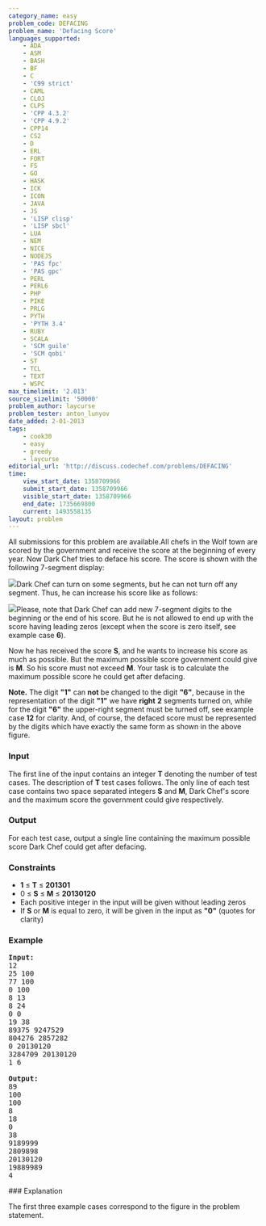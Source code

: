 ```yaml
---
category_name: easy
problem_code: DEFACING
problem_name: 'Defacing Score'
languages_supported:
    - ADA
    - ASM
    - BASH
    - BF
    - C
    - 'C99 strict'
    - CAML
    - CLOJ
    - CLPS
    - 'CPP 4.3.2'
    - 'CPP 4.9.2'
    - CPP14
    - CS2
    - D
    - ERL
    - FORT
    - FS
    - GO
    - HASK
    - ICK
    - ICON
    - JAVA
    - JS
    - 'LISP clisp'
    - 'LISP sbcl'
    - LUA
    - NEM
    - NICE
    - NODEJS
    - 'PAS fpc'
    - 'PAS gpc'
    - PERL
    - PERL6
    - PHP
    - PIKE
    - PRLG
    - PYTH
    - 'PYTH 3.4'
    - RUBY
    - SCALA
    - 'SCM guile'
    - 'SCM qobi'
    - ST
    - TCL
    - TEXT
    - WSPC
max_timelimit: '2.013'
source_sizelimit: '50000'
problem_author: laycurse
problem_tester: anton_lunyov
date_added: 2-01-2013
tags:
    - cook30
    - easy
    - greedy
    - laycurse
editorial_url: 'http://discuss.codechef.com/problems/DEFACING'
time:
    view_start_date: 1358709966
    submit_start_date: 1358709966
    visible_start_date: 1358709966
    end_date: 1735669800
    current: 1493558135
layout: problem
---
```

All submissions for this problem are available.All chefs in the Wolf town are scored by the government and receive the score at the beginning of every year. Now Dark Chef tries to deface his score. The score is shown with the following 7-segment display:

![](http://codechef.com/download/DEFACING1.png)Dark Chef can turn on some segments, but he can not turn off any segment. Thus, he can increase his score like as follows:

![](http://codechef.com/download/DEFACING2.png)Please, note that Dark Chef can add new 7-segment digits to the beginning or the end of his score. But he is not allowed to end up with the score having leading zeros (except when the score is zero itself, see example case **6**).

Now he has received the score **S**, and he wants to increase his score as much as possible. But the maximum possible score government could give is **M**. So his score must not exceed **M**. Your task is to calculate the maximum possible score he could get after defacing.

**Note.** The digit **"1"** can **not** be changed to the digit **"6"**, because in the representation of the digit **"1"** we have **right** **2** segments turned on, while for the digit **"6"** the upper-right segment must be turned off, see example case **12** for clarity. And, of course, the defaced score must be represented by the digits which have exactly the same form as shown in the above figure.

### Input

The first line of the input contains an integer **T** denoting the number of test cases. The description of **T** test cases follows. The only line of each test case contains two space separated integers **S** and **M**, Dark Chef's score and the maximum score the government could give respectively.

### Output

For each test case, output a single line containing the maximum possible score Dark Chef could get after defacing.

### Constraints

- **1** ≤ **T** ≤ **201301**
- 0 ≤ **S** ≤ **M** ≤ **20130120**
- Each positive integer in the input will be given without leading zeros
- If **S** or **M** is equal to zero, it will be given in the input as **"0"** (quotes for clarity)

### Example

<pre>
<b>Input:</b>
12
25 100
77 100
0 100
8 13
8 24
0 0
19 38
89375 9247529
804276 2857282
0 20130120
3284709 20130120
1 6

<b>Output:</b>
89
100
100
8
18
0
38
9189999
2809898
20130120
19889989
4
</pre>### Explanation

The first three example cases correspond to the figure in the problem statement.
